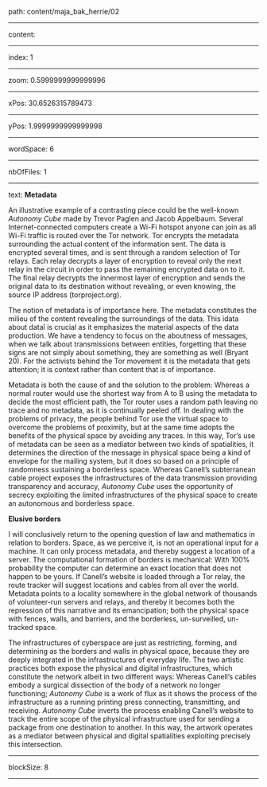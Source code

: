 path: content/maja_bak_herrie/02

----

content: 

----

index: 1

----

zoom: 0.5999999999999996

----

xPos: 30.6526315789473

----

yPos: 1.9999999999999998

----

wordSpace: 6

----

nbOfFiles: 1

----

text: **Metadata**

An illustrative example of a contrasting piece could be the well-known *Autonomy Cube* made by Trevor Paglen and Jacob Appelbaum. Several Internet-connected computers create a Wi-Fi hotspot anyone can join as all Wi-Fi traffic is routed over the Tor network. Tor encrypts the metadata surrounding the actual content of the information sent. The data is encrypted several times, and is sent through a random selection of Tor relays. Each relay decrypts a layer of encryption to reveal only the next relay in the circuit in order to pass the remaining encrypted data on to it. The final relay decrypts the innermost layer of encryption and sends the original data to its destination without revealing, or even knowing, the source IP address (torproject.org).

The notion of metadata is of importance here. The metadata constitutes the milieu of the content revealing the surroundings of the data. This ìdata about dataî is crucial as it emphasizes the material aspects of the data production. We have a tendency to focus on the aboutness of messages, when we talk about transmissions between entities, forgetting that these signs are not simply about something, they are something as well (Bryant 20). For the activists behind the Tor movement it is the metadata that gets attention; it is context rather than content that is of importance. 

Metadata is both the cause of and the solution to the problem: Whereas a normal router would use the shortest way from A to B using the metadata to decide the most efficient path, the Tor router uses a random path leaving no trace and no metadata, as it is continually peeled off. In dealing with the problems of privacy, the people behind Tor use the virtual space to overcome the problems of proximity, but at the same time adopts the benefits of the physical space by avoiding any traces. In this way, Tor’s use of metadata can be seen as a mediator between two kinds of spatialities, it determines the direction of the message in physical space being a kind of envelope for the mailing system, but it does so based on a principle of randomness sustaining a borderless space. Whereas Canell’s subterranean cable project exposes the infrastructures of the data transmission providing transparency and accuracy, *Autonomy Cube* uses the opportunity of secrecy exploiting the limited infrastructures of the physical space to create an autonomous and borderless space. 


**Elusive borders**

I will conclusively return to the opening question of law and mathematics in relation to borders. Space, as we perceive it, is not an operational input for a machine. It can only process metadata, and thereby suggest a location of a server. The computational formation of borders is mechanical: With 100% probability the computer can determine an exact location that does not happen to be yours. If Canell’s website is loaded through a Tor relay, the route tracker will suggest locations and cables from all over the world. Metadata points to a locality somewhere in the global network of thousands of volunteer-run servers and relays, and thereby it becomes both the repression of this narrative and its emancipation; both the physical space with fences, walls, and barriers, and the borderless, un-surveilled, un-tracked space.

The infrastructures of cyberspace are just as restricting, forming, and determining as the borders and walls in physical space, because they are deeply integrated in the infrastructures of everyday life. The two artistic practices both expose the physical and digital infrastructures, which constitute the network albeit in two different ways: Whereas Canell’s cables embody a surgical dissection of the body of a network no longer functioning; *Autonomy Cube* is a work of flux as  it shows the process of the infrastructure as a running printing press connecting, transmitting, and receiving. *Autonomy Cube* inverts the process enabling Canell’s website to track the entire scope of the physical infrastructure used for sending a package from one destination to another. In this way, the artwork operates as a mediator between physical and digital spatialities exploiting precisely this intersection.

----

blockSize: 8

----

